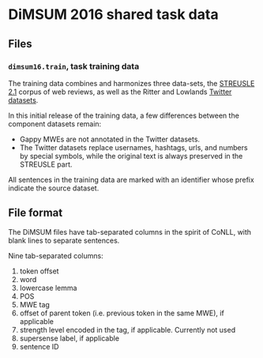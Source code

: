# DiMSUM 2016 shared task data

## Files

### `dimsum16.train`, task training data

The training data combines and harmonizes three data-sets, the [STREUSLE 2.1](http://www.cs.cmu.edu/~ark/LexSem/) corpus of web reviews, as well as the Ritter and Lowlands [Twitter datasets](https://github.com/coastalcph/supersense-data-twitter).

In this initial release of the training data, a few differences between the component datasets remain:

- Gappy MWEs are not annotated in the Twitter datasets.
- The Twitter datasets replace usernames, hashtags, urls, and numbers by special symbols, while the original text is always preserved in the STREUSLE part. 

All sentences in the training data are marked with an identifier whose prefix indicate the source dataset. 

## File format

The DiMSUM files have tab-separated columns in the spirit of CoNLL, with blank lines to separate sentences.

Nine tab-separated columns:

1. token offset
2. word
3. lowercase lemma
4. POS
5. MWE tag
6. offset of parent token (i.e. previous token in the same MWE), if applicable
7. strength level encoded in the tag, if applicable. Currently not used
8. supersense label, if applicable
9. sentence ID

